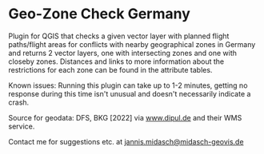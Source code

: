 # Geo-Zone Check Germany
Plugin for QGIS that checks a given vector layer with planned flight paths/flight areas for conflicts with nearby geographical zones in Germany and returns 2 vector layers, one with intersecting zones and one with closeby zones. Distances and links to more information about the restrictions for each zone can be found in the attribute tables. 

Known issues: Running this plugin can take up to 1-2 minutes, getting no response during this time isn't unusual and doesn't necessarily indicate a crash. 

Source for geodata: DFS, BKG [2022] via www.dipul.de and their WMS service.

Contact me for suggestions etc. at jannis.midasch@midasch-geovis.de
